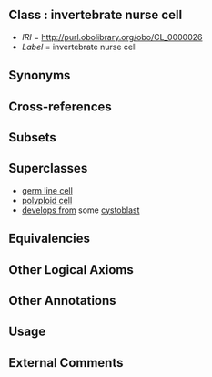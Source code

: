
## Class : invertebrate nurse cell

 * *IRI* = http://purl.obolibrary.org/obo/CL_0000026
 * *Label* = invertebrate nurse cell

## Synonyms


## Cross-references


## Subsets


## Superclasses

 * [germ line cell](../../CL/39/CL_0000039.md)
 * [polyploid cell](../../CL/12/CL_0000412.md)
 * [develops from](../../RO/02/RO_0002202.md) some [cystoblast](../../CL/22/CL_0000722.md)

## Equivalencies


## Other Logical Axioms


## Other Annotations


## Usage


## External Comments

